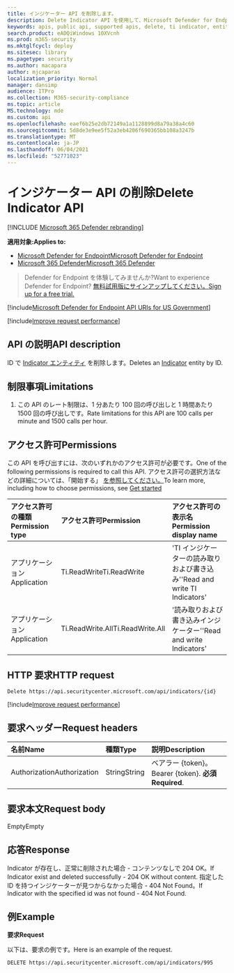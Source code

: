 ```yaml
---
title: インジケーター API を削除します。
description: Delete Indicator API を使用して、Microsoft Defender for Endpoint の ID でインジケーター エンティティを削除する方法について説明します。
keywords: apis, public api, supported apis, delete, ti indicator, entity, id
search.product: eADQiWindows 10XVcnh
ms.prod: m365-security
ms.mktglfcycl: deploy
ms.sitesec: library
ms.pagetype: security
ms.author: macapara
author: mjcaparas
localization_priority: Normal
manager: dansimp
audience: ITPro
ms.collection: M365-security-compliance
ms.topic: article
MS.technology: mde
ms.custom: api
ms.openlocfilehash: eaef6b25e2db72149a1a1128899d8a79a38a4c60
ms.sourcegitcommit: 5d8de3e9ee5f52a3eb4206f690365bb108a3247b
ms.translationtype: MT
ms.contentlocale: ja-JP
ms.lasthandoff: 06/04/2021
ms.locfileid: "52771023"
---
```

# <a name="delete-indicator-api"></a><span data-ttu-id="e637e-104">インジケーター API の削除</span><span class="sxs-lookup"><span data-stu-id="e637e-104">Delete Indicator API</span></span>

[!INCLUDE [Microsoft 365 Defender rebranding](../../includes/microsoft-defender.md)]

<span data-ttu-id="e637e-105">**適用対象:**</span><span class="sxs-lookup"><span data-stu-id="e637e-105">**Applies to:**</span></span>
- [<span data-ttu-id="e637e-106">Microsoft Defender for Endpoint</span><span class="sxs-lookup"><span data-stu-id="e637e-106">Microsoft Defender for Endpoint</span></span>](https://go.microsoft.com/fwlink/p/?linkid=2154037)
- [<span data-ttu-id="e637e-107">Microsoft 365 Defender</span><span class="sxs-lookup"><span data-stu-id="e637e-107">Microsoft 365 Defender</span></span>](https://go.microsoft.com/fwlink/?linkid=2118804)

> <span data-ttu-id="e637e-108">Defender for Endpoint を体験してみませんか?</span><span class="sxs-lookup"><span data-stu-id="e637e-108">Want to experience Defender for Endpoint?</span></span> [<span data-ttu-id="e637e-109">無料試用版にサインアップしてください。</span><span class="sxs-lookup"><span data-stu-id="e637e-109">Sign up for a free trial.</span></span>](https://www.microsoft.com/microsoft-365/windows/microsoft-defender-atp?ocid=docs-wdatp-exposedapis-abovefoldlink)  

[!include[Microsoft Defender for Endpoint API URIs for US Government](../../includes/microsoft-defender-api-usgov.md)]

[!include[Improve request performance](../../includes/improve-request-performance.md)]


## <a name="api-description"></a><span data-ttu-id="e637e-110">API の説明</span><span class="sxs-lookup"><span data-stu-id="e637e-110">API description</span></span>
<span data-ttu-id="e637e-111">ID で [Indicator エンティティ](ti-indicator.md) を削除します。</span><span class="sxs-lookup"><span data-stu-id="e637e-111">Deletes an [Indicator](ti-indicator.md) entity by ID.</span></span>


## <a name="limitations"></a><span data-ttu-id="e637e-112">制限事項</span><span class="sxs-lookup"><span data-stu-id="e637e-112">Limitations</span></span>
1. <span data-ttu-id="e637e-113">この API のレート制限は、1 分あたり 100 回の呼び出しと 1 時間あたり 1500 回の呼び出しです。</span><span class="sxs-lookup"><span data-stu-id="e637e-113">Rate limitations for this API are 100 calls per minute and 1500 calls per hour.</span></span>


## <a name="permissions"></a><span data-ttu-id="e637e-114">アクセス許可</span><span class="sxs-lookup"><span data-stu-id="e637e-114">Permissions</span></span>
<span data-ttu-id="e637e-115">この API を呼び出すには、次のいずれかのアクセス許可が必要です。</span><span class="sxs-lookup"><span data-stu-id="e637e-115">One of the following permissions is required to call this API.</span></span> <span data-ttu-id="e637e-116">アクセス許可の選択方法などの詳細については、「開始する」 [を参照してください。](apis-intro.md)</span><span class="sxs-lookup"><span data-stu-id="e637e-116">To learn more, including how to choose permissions, see [Get started](apis-intro.md)</span></span>

<span data-ttu-id="e637e-117">アクセス許可の種類</span><span class="sxs-lookup"><span data-stu-id="e637e-117">Permission type</span></span> |   <span data-ttu-id="e637e-118">アクセス許可</span><span class="sxs-lookup"><span data-stu-id="e637e-118">Permission</span></span>  |   <span data-ttu-id="e637e-119">アクセス許可の表示名</span><span class="sxs-lookup"><span data-stu-id="e637e-119">Permission display name</span></span>
:---|:---|:---
<span data-ttu-id="e637e-120">アプリケーション</span><span class="sxs-lookup"><span data-stu-id="e637e-120">Application</span></span> |   <span data-ttu-id="e637e-121">Ti.ReadWrite</span><span class="sxs-lookup"><span data-stu-id="e637e-121">Ti.ReadWrite</span></span> |  <span data-ttu-id="e637e-122">'TI インジケーターの読み取りおよび書き込み'</span><span class="sxs-lookup"><span data-stu-id="e637e-122">'Read and write TI Indicators'</span></span>
<span data-ttu-id="e637e-123">アプリケーション</span><span class="sxs-lookup"><span data-stu-id="e637e-123">Application</span></span> |   <span data-ttu-id="e637e-124">Ti.ReadWrite.All</span><span class="sxs-lookup"><span data-stu-id="e637e-124">Ti.ReadWrite.All</span></span> |  <span data-ttu-id="e637e-125">'読み取りおよび書き込みインジケーター'</span><span class="sxs-lookup"><span data-stu-id="e637e-125">'Read and write Indicators'</span></span>


## <a name="http-request"></a><span data-ttu-id="e637e-126">HTTP 要求</span><span class="sxs-lookup"><span data-stu-id="e637e-126">HTTP request</span></span>
```
Delete https://api.securitycenter.microsoft.com/api/indicators/{id}
```

[!include[Improve request performance](../../includes/improve-request-performance.md)]

## <a name="request-headers"></a><span data-ttu-id="e637e-127">要求ヘッダー</span><span class="sxs-lookup"><span data-stu-id="e637e-127">Request headers</span></span>

<span data-ttu-id="e637e-128">名前</span><span class="sxs-lookup"><span data-stu-id="e637e-128">Name</span></span> | <span data-ttu-id="e637e-129">種類</span><span class="sxs-lookup"><span data-stu-id="e637e-129">Type</span></span> | <span data-ttu-id="e637e-130">説明</span><span class="sxs-lookup"><span data-stu-id="e637e-130">Description</span></span>
:---|:---|:---
<span data-ttu-id="e637e-131">Authorization</span><span class="sxs-lookup"><span data-stu-id="e637e-131">Authorization</span></span> | <span data-ttu-id="e637e-132">String</span><span class="sxs-lookup"><span data-stu-id="e637e-132">String</span></span> | <span data-ttu-id="e637e-133">ベアラー {token}。</span><span class="sxs-lookup"><span data-stu-id="e637e-133">Bearer {token}.</span></span> <span data-ttu-id="e637e-134">**必須**</span><span class="sxs-lookup"><span data-stu-id="e637e-134">**Required**.</span></span>


## <a name="request-body"></a><span data-ttu-id="e637e-135">要求本文</span><span class="sxs-lookup"><span data-stu-id="e637e-135">Request body</span></span>
<span data-ttu-id="e637e-136">Empty</span><span class="sxs-lookup"><span data-stu-id="e637e-136">Empty</span></span>

## <a name="response"></a><span data-ttu-id="e637e-137">応答</span><span class="sxs-lookup"><span data-stu-id="e637e-137">Response</span></span>
<span data-ttu-id="e637e-138">Indicator が存在し、正常に削除された場合 - コンテンツなしで 204 OK。</span><span class="sxs-lookup"><span data-stu-id="e637e-138">If Indicator exist and deleted successfully - 204 OK without content.</span></span>
<span data-ttu-id="e637e-139">指定した ID を持つインジケーターが見つからなかった場合 - 404 Not Found。</span><span class="sxs-lookup"><span data-stu-id="e637e-139">If Indicator with the specified id was not found - 404 Not Found.</span></span>

## <a name="example"></a><span data-ttu-id="e637e-140">例</span><span class="sxs-lookup"><span data-stu-id="e637e-140">Example</span></span>

<span data-ttu-id="e637e-141">**要求**</span><span class="sxs-lookup"><span data-stu-id="e637e-141">**Request**</span></span>

<span data-ttu-id="e637e-142">以下は、要求の例です。</span><span class="sxs-lookup"><span data-stu-id="e637e-142">Here is an example of the request.</span></span>

```http
DELETE https://api.securitycenter.microsoft.com/api/indicators/995
```
